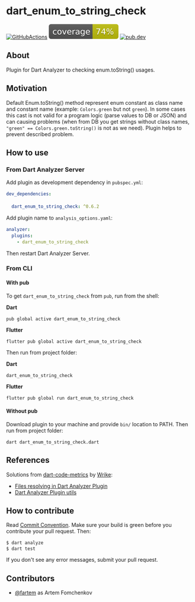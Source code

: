 # dart_enum_to_string_check

[![GitHubActions](https://github.com/fartem/dart-enum-to-string-check/workflows/Dart/badge.svg)](https://github.com/fartem/dart-enum-to-string-check/actions?query=workflow%3ADart)
![Coverage](./coverage_badge.svg)
[![pub.dev](https://img.shields.io/pub/v/dart_enum_to_string_check.svg)](https://pub.dartlang.org/packages/dart_enum_to_string_check)

## About

Plugin for Dart Analyzer to checking enum.toString() usages.

## Motivation

Default Enum.toString() method represent enum constant as class name and constant name (example: `Colors.green` but not `green`). In some cases this cast is not valid for a program logic (parse values to DB or JSON) and can causing problems (when from DB you get strings without class names, `"green" == Colors.green.toString()` is not as we need). Plugin helps to prevent described problem.

## How to use

### From Dart Analyzer Server

Add plugin as development dependency in `pubspec.yml`:

```yaml
dev_dependencies:

  dart_enum_to_string_check: ^0.6.2

```

Add plugin name to `analysis_options.yaml`:

```yaml
analyzer:
  plugins:
    - dart_enum_to_string_check
```

Then restart Dart Analyzer Server.

### From CLI

#### With pub

To get `dart_enum_to_string_check` from `pub`, run from the shell:

__Dart__

```shell
pub global active dart_enum_to_string_check
```

__Flutter__

```shell
flutter pub global active dart_enum_to_string_check
```

Then run from project folder:

__Dart__

```shell
dart_enum_to_string_check
```

__Flutter__

```shell
flutter pub global run dart_enum_to_string_check
```

#### Without pub

Download plugin to your machine and provide `bin/` location to PATH. Then run from project folder:

```shell
dart dart_enum_to_string_check.dart
```

## References

Solutions from [dart-code-metrics](https://github.com/wrike/dart-code-metrics) by [Wrike](https://github.com/wrike):
- [Files resolving in Dart Analyzer Plugin](https://github.com/fartem/dart-enum-to-string-check/blob/master/lib/src/analyzer_plugin/analyzer_plugin.dart)
- [Dart Analyzer Plugin utils](https://github.com/fartem/dart-enum-to-string-check/blob/master/lib/src/analyzer_plugin/analyzer_plugin_utils.dart)

## How to contribute

Read [Commit Convention](https://github.com/fartem/repository-rules/blob/master/commit-convention/COMMIT_CONVENTION.md). Make sure your build is green before you contribute your pull request. Then:

```shell
$ dart analyze
$ dart test
```

If you don't see any error messages, submit your pull request.

## Contributors

- [@fartem](https://github.com/fartem) as Artem Fomchenkov
